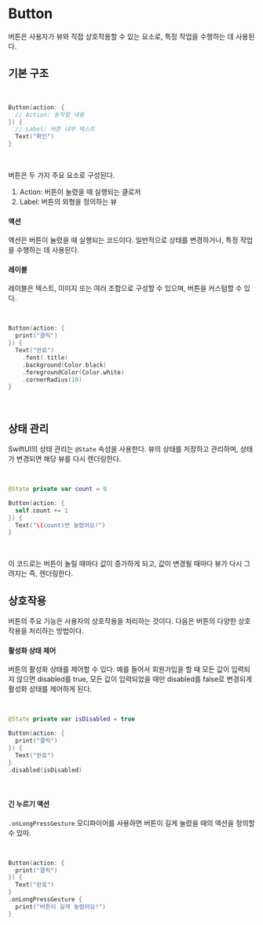 # Button

버튼은 사용자가 뷰와 직접 상호작용할 수 있는 요소로, 특정 작업을 수행하는 데 사용된다.

## 기본 구조

<br>

```swift
Button(action: {
  // Action: 동작할 내용
}) {
  // Label: 버튼 내부 텍스트
  Text("확인")
}
```

<br>

버튼은 두 가지 주요 요소로 구성된다.

1. Action: 버튼이 눌렸을 때 실행되는 클로저
2. Label: 버튼의 외형을 정의하는 뷰

#### 액션

액션은 버튼이 눌렸을 때 실행되는 코드이다. 
일반적으로 상태를 변경하거나, 특정 작업을 수행하는 데 사용된다.

#### 레이블

레이블은 텍스트, 이미지 또는 여러 조합으로 구성할 수 있으며, 버튼을 커스텀할 수 있다.

<br>

```swift
Button(action: {
  print("클릭")
}) {
  Text("완료")
    .font(.title)
    .background(Color.black)
    .foregroundColor(Color.white)
    .cornerRadius(10)
}
```

<br>

## 상태 관리

SwiftUI의 상태 관리는 `@State` 속성을 사용한다.
뷰의 상태를 저장하고 관리하며, 상태가 변경되면 해당 뷰를 다시 렌더링한다.

<br>

```swift
@State private var count = 0

Button(action: {
  self.count += 1
}) {
  Text("\(count)번 눌렸어요!")
}
```

<br>

이 코드로는 버튼이 눌릴 때마다 값이 증가하게 되고, 값이 변경될 때마다 뷰가 다시 그려지는 즉, 렌더링한다.

## 상호작용

버튼의 주요 기능은 사용자의 상호작용을 처리하는 것이다.
다음은 버튼의 다양한 상호작용을 처리하는 방법이다.

#### 활성화 상태 제어

버튼의 활성화 상태를 제어할 수 있다. 
예를 들어서 회원가입을 할 때 모든 값이 입력되지 않으면 disabled를 true, 모든 값이 입력되었을 때만 disabled를 false로 변경되게 활성화 상태를 제어하게 된다.

<br>

```swift
@State private var isDisabled = true

Button(action: {
  print("클릭")
}) {
  Text("완료")
}
.disabled(isDisabled)
```

<br>

#### 긴 누르기 액션

`.onLongPressGesture` 모디파이어를 사용하면 버튼이 길게 눌렸을 때의 액션을 정의할 수 있따.

<br>

```swift
Button(action: {
  print("클릭")
}) {
  Text("완료")
}
.onLongPressGesture {
  print("버튼이 길게 눌렸어요!")
}
```

<br>
